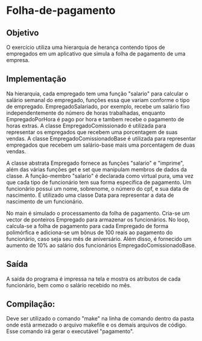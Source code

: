 # Folha-de-pagamento

## Objetivo
O exercício utiliza uma hierarquia de herança contendo tipos de empregados em um aplicativo que simula a folha de pagamento de uma empresa.

## Implementação

Na hierarquia, cada empregado tem uma função "salario" para calcular o salário semanal do empregado, funções essa que variam conforme o tipo de empregado. EmpregadoSalariado, por exemplo, recebe um salário fixo independentemente do número de horas trabalhadas, enquanto EmpregadoPorHora é pago por hora e tambem recebe o pagamento de horas extras. A classe EmpregadoComissionado é utilizada para representar os empregados que recebem uma porcentagem de suas vendas. A classe EmpregadoComissionadoBase é utilizada para representar empregados que recebem um salário-base mais uma porcentagem de duas vendas.

A classe abstrata Empregado fornece as funções "salario" e "imprime", além das várias funções get e set que manipulam membros de dados da classe. A função-membro "salario" é declarada como virtual pura, uma vez que cada tipo de funcionário tem sua forma específica de pagamento. Um funcionário possui um nome, sobrenome, o número do cpf, e sua data de nascimento. É utilizado uma classe Data para representar a data de nascimento de um funcionário. 

No main é simulado o processamento da folha de pagamento. Cria-se um vector de ponteiros Empregado para armazenar os funcionários. No loop, calcula-se a folha de pagamento para cada Empregado de forma polimórfica e adiciona-se um bônus de 100 reais ao pagamento do funcionário, caso seja seu mês de aniversário. Além disso, é fornecido um aumento de 10% ao salário dos funcionários EmpregadoComissionadoBase.

## Saída
A saída do programa é impressa na tela e mostra os atributos de cada funcionário, bem como o salário recebido no mês.

## Compilação:
Deve ser utilizado o comando "make" na linha de comando dentro da pasta onde está armezado o arquivo makefile e os demais arquivos de código. Esse comando irá gerar o executável "pagamento".
